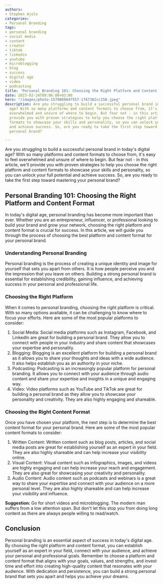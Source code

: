```yaml
---
authors:
- Stephen Ajulu
categories:
- Personal Branding
tags:
- personal branding
- social media
- content
- creator
- tiktok
- linkedin
- youtube
- microblogging
- blog
- success
- digital age
- video
- podcasting
title: 'Personal Branding 101: Choosing the Right Platform and Content Format'
date: 2023-02-24T09:06:00+03:00
hero: "/images/photo-1579869847557-1f67382cc158.jpeg"
description: Are you struggling to build a successful personal brand in today's digital
  age? With so many platforms and content formats to choose from, it's easy to feel
  overwhelmed and unsure of where to begin. But fear not - in this article, we'll
  provide you with proven strategies to help you choose the right platform and content
  formats to showcase your skills and personality, so you can unlock your full potential
  and achieve success. So, are you ready to take the first step toward mastering your
  personal brand?

---
```

Are you struggling to build a successful personal brand in today's digital age? With so many platforms and content formats to choose from, it's easy to feel overwhelmed and unsure of where to begin. But fear not - in this article, we'll provide you with proven strategies to help you choose the right platform and content formats to showcase your skills and personality, so you can unlock your full potential and achieve success. So, are you ready to take the first step toward mastering your personal brand?

## Personal Branding 101: Choosing the Right Platform and Content Format

In today's digital age, personal branding has become more important than ever. Whether you are an entrepreneur, influencer, or professional looking to build your brand and grow your network, choosing the right platform and content format is crucial for success. In this article, we will guide you through the process of choosing the best platform and content format for your personal brand.

### Understanding Personal Branding

Personal branding is the process of creating a unique identity and image for yourself that sets you apart from others. It is how people perceive you and the impression that you leave on others. Building a strong personal brand is essential for establishing credibility, gaining influence, and achieving success in your personal and professional life.

### Choosing the Right Platform

When it comes to personal branding, choosing the right platform is critical. With so many options available, it can be challenging to know where to focus your efforts. Here are some of the most popular platforms to consider:

1. Social Media: Social media platforms such as Instagram, Facebook, and LinkedIn are great for building a personal brand. They allow you to connect with people in your industry and share content that showcases your expertise and personality.
2. Blogging: Blogging is an excellent platform for building a personal brand as it allows you to share your thoughts and ideas with a wide audience. It also helps establish you as an authority in your niche.
3. Podcasting: Podcasting is an increasingly popular platform for personal branding. It allows you to connect with your audience through audio content and share your expertise and insights in a unique and engaging way.
4. Video: Video platforms such as YouTube and TikTok are great for building a personal brand as they allow you to showcase your personality and creativity. They are also highly engaging and shareable.

### Choosing the Right Content Format

Once you have chosen your platform, the next step is to determine the best content format for your personal brand. Here are some of the most popular content formats to consider:

1. Written Content: Written content such as blog posts, articles, and social media posts are great for establishing yourself as an expert in your field. They are also highly shareable and can help increase your visibility online.
2. Visual Content: Visual content such as infographics, images, and videos are highly engaging and can help increase your reach and engagement. They are also great for showcasing your creativity and personality.
3. Audio Content: Audio content such as podcasts and webinars is a great way to share your expertise and connect with your audience on a more personal level. They are also highly shareable and can help increase your visibility and influence.

**Suggestion:** Go for short videos and microblogging. The modern man suffers from a low attention span. But don't let this stop you from doing long content as there are always people willing to read/watch.

## Conclusion

Personal branding is an essential aspect of success in today's digital age. By choosing the right platform and content format, you can establish yourself as an expert in your field, connect with your audience, and achieve your personal and professional goals. Remember to choose a platform and content format that aligns with your goals, values, and strengths, and invest time and effort into creating high-quality content that resonates with your audience. With dedication and persistence, you can build a strong personal brand that sets you apart and helps you achieve your dreams.